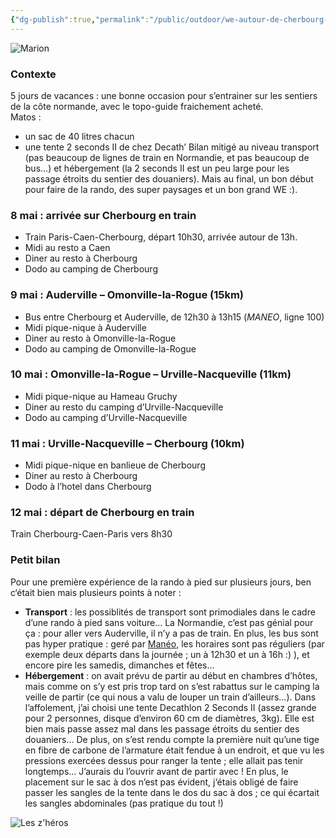 ```yaml
---
{"dg-publish":true,"permalink":"/public/outdoor/we-autour-de-cherbourg-08-au-12-mai-2008/"}
---
```



![Marion](./img_6566.jpg)

### Contexte
5 jours de vacances : une bonne occasion pour s’entrainer sur les
sentiers de la côte normande, avec le topo-guide fraichement acheté.  
Matos :
-   un sac de 40 litres chacun
-   une tente 2 seconds II de chez Decath’
Bilan mitigé au niveau transport (pas beaucoup de lignes de train en
Normandie, et pas beaucoup de bus…) et hébergement (la 2 seconds II est
un peu large pour les passage étroits du sentier des douaniers). Mais au
final, un bon début pour faire de la rando, des super paysages et un bon
grand WE :).

### 8 mai : arrivée sur Cherbourg en train
-   Train Paris-Caen-Cherbourg, départ 10h30, arrivée autour de 13h.
-   Midi au resto a Caen
-   Diner au resto à Cherbourg
-   Dodo au camping de Cherbourg

### 9 mai : Auderville – Omonville-la-Rogue (15km)
-   Bus entre Cherbourg et Auderville, de 12h30 à 13h15 (_MANEO_, ligne 100)
-   Midi pique-nique à Auderville
-   Diner au resto à Omonville-la-Rogue
-   Dodo au camping de Omonville-la-Rogue

### 10 mai : Omonville-la-Rogue – Urville-Nacqueville (11km)
-   Midi pique-nique au Hameau Gruchy
-   Diner au resto du camping d’Urville-Nacqueville
-   Dodo au camping d’Urville-Nacqueville

### 11 mai : Urville-Nacqueville – Cherbourg (10km)
-   Midi pique-nique en banlieue de Cherbourg
-   Diner au resto à Cherbourg
-   Dodo à l’hotel dans Cherbourg

### 12 mai : départ de Cherbourg en train
Train Cherbourg-Caen-Paris vers 8h30

### Petit bilan
Pour une première expérience de la rando à pied sur plusieurs jours, ben
c‘était bien mais plusieurs points à noter :
-   **Transport** : les possiblités de transport sont primodiales dans
    le cadre d’une rando à pied sans voiture… La Normandie, c’est pas
    génial pour ça : pour aller vers Auderville, il n’y a pas de train.
    En plus, les bus sont pas hyper pratique : geré par
    [Manéo](http://mobi50.com), les horaires sont pas réguliers (par
    exemple deux départs dans la journée ; un à 12h30 et un à 16h :) ),
    et encore pire les samedis, dimanches et fêtes…
-   **Hébergement** : on avait prévu de partir au début en chambres
    d’hôtes, mais comme on s’y est pris trop tard on s’est rabattus sur
    le camping la veille de partir (ce qui nous a valu de louper un
    train d’ailleurs…). Dans l’affolement, j’ai choisi une tente
    Decathlon 2 Seconds II (assez grande pour 2 personnes, disque
    d’environ 60 cm de diamètres, 3kg). Elle est bien mais passe assez
    mal dans les passage étroits du sentier des douaniers… De plus, on
    s’est rendu compte la première nuit qu’une tige en fibre de carbone
    de l’armature était fendue à un endroit, et que vu les pressions
    exercées dessus pour ranger la tente ; elle allait pas tenir
    longtemps… J’aurais du l’ouvrir avant de partir avec ! En plus, le
    placement sur le sac à dos n’est pas évident, j‘étais obligé de
    faire passer les sangles de la tente dans le dos du sac à dos ; ce
    qui écartait les sangles abdominales (pas pratique du tout !)

![Les z'héros](./img_6581.jpg)
